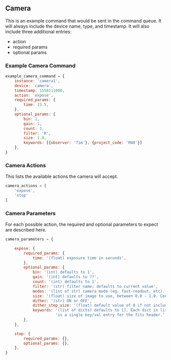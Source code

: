 
## Camera

This is an example command that would be sent in the command queue.
It will always include the device name, type, and timestamp.
It will also include three additional entries: 
  - action
  - required params
  - optional params

### Example Camera Command
```javascript
example_camera_command = {
    instance: 'camera1',
    device: 'camera',
    timestamp: 1558111000,
    action: 'expose',
    required_params: {
        time: 15.5, 
    },
    optional_params: {
        bin: 1,
        gain: 1,
        count: 3,
        filter: 'R',
        size: 1.0,
        keywords: [{observer: 'Tim'}, {project_code: 'M40'}]
    },
}
```


### Camera Actions
This lists the available actions the camera will accept.

```javascript
camera_actions = [ 
    'expose', 
    'stop' 
]
```

### Camera Parameters
For each possible action, the required and optional parameters to 
expect are described here.

```javascript
camera_parameters = {

    expose: {
        required_params: {
            time: '(float) exposure time in seconds', 
        },
        optional_params: {
            bin: '(int) defaults to 1',
            gain: '(int) defaults to ??',
            count: '(int) defaults to 1',
            filter: '(str) filter name; defaults to current value',
            modes: '(list of str) camera mode (eg. fast-readout, etc).',
            size: '(float) size of image to use, between 0.0 - 1.0. Centered.',
            dither: '(str) ON or OFF',
            dither_step_size: '(float) default value of 0 if not included.',
            keywords: '(list of dicts) defaults to []. Each dict in list ' +
                      'is a single key/val entry for the fits header.',
        },
    },

    stop: {
        required_params: {},
        optional_params: {},
    },
}
```